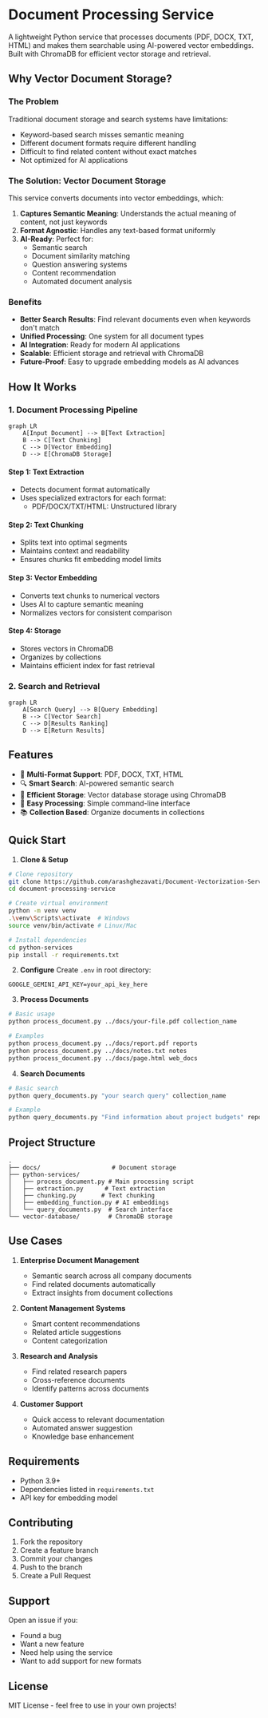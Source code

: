 # Document Processing Service

A lightweight Python service that processes documents (PDF, DOCX, TXT, HTML) and makes them searchable using AI-powered vector embeddings. Built with ChromaDB for efficient vector storage and retrieval.

## Why Vector Document Storage?

### The Problem
Traditional document storage and search systems have limitations:
- Keyword-based search misses semantic meaning
- Different document formats require different handling
- Difficult to find related content without exact matches
- Not optimized for AI applications

### The Solution: Vector Document Storage
This service converts documents into vector embeddings, which:
1. **Captures Semantic Meaning**: Understands the actual meaning of content, not just keywords
2. **Format Agnostic**: Handles any text-based format uniformly
3. **AI-Ready**: Perfect for:
   - Semantic search
   - Document similarity matching
   - Question answering systems
   - Content recommendation
   - Automated document analysis

### Benefits
- **Better Search Results**: Find relevant documents even when keywords don't match
- **Unified Processing**: One system for all document types
- **AI Integration**: Ready for modern AI applications
- **Scalable**: Efficient storage and retrieval with ChromaDB
- **Future-Proof**: Easy to upgrade embedding models as AI advances

## How It Works

### 1. Document Processing Pipeline
```mermaid
graph LR
    A[Input Document] --> B[Text Extraction]
    B --> C[Text Chunking]
    C --> D[Vector Embedding]
    D --> E[ChromaDB Storage]
```

#### Step 1: Text Extraction
- Detects document format automatically
- Uses specialized extractors for each format:
  - PDF/DOCX/TXT/HTML: Unstructured library

#### Step 2: Text Chunking
- Splits text into optimal segments
- Maintains context and readability
- Ensures chunks fit embedding model limits

#### Step 3: Vector Embedding
- Converts text chunks to numerical vectors
- Uses AI to capture semantic meaning
- Normalizes vectors for consistent comparison

#### Step 4: Storage
- Stores vectors in ChromaDB
- Organizes by collections
- Maintains efficient index for fast retrieval

### 2. Search and Retrieval
```mermaid
graph LR
    A[Search Query] --> B[Query Embedding]
    B --> C[Vector Search]
    C --> D[Results Ranking]
    D --> E[Return Results]
```

## Features

- 📝 **Multi-Format Support**: PDF, DOCX, TXT, HTML
- 🔍 **Smart Search**: AI-powered semantic search
- 💾 **Efficient Storage**: Vector database storage using ChromaDB
- 🔄 **Easy Processing**: Simple command-line interface
- 📚 **Collection Based**: Organize documents in collections

## Quick Start

1. **Clone & Setup**
```bash
# Clone repository
git clone https://github.com/arashghezavati/Document-Vectorization-Service.git
cd document-processing-service

# Create virtual environment
python -m venv venv
.\venv\Scripts\activate  # Windows
source venv/bin/activate # Linux/Mac

# Install dependencies
cd python-services
pip install -r requirements.txt
```

2. **Configure**
Create `.env` in root directory:
```env
GOOGLE_GEMINI_API_KEY=your_api_key_here
```

3. **Process Documents**
```bash
# Basic usage
python process_document.py ../docs/your-file.pdf collection_name

# Examples
python process_document.py ../docs/report.pdf reports
python process_document.py ../docs/notes.txt notes
python process_document.py ../docs/page.html web_docs
```

4. **Search Documents**
```bash
# Basic search
python query_documents.py "your search query" collection_name

# Example
python query_documents.py "Find information about project budgets" reports
```

## Project Structure

```
.
├── docs/                    # Document storage
├── python-services/
│   ├── process_document.py # Main processing script
│   ├── extraction.py      # Text extraction
│   ├── chunking.py       # Text chunking
│   ├── embedding_function.py # AI embeddings
│   └── query_documents.py  # Search interface
└── vector-database/        # ChromaDB storage
```

## Use Cases

1. **Enterprise Document Management**
   - Semantic search across all company documents
   - Find related documents automatically
   - Extract insights from document collections

2. **Content Management Systems**
   - Smart content recommendations
   - Related article suggestions
   - Content categorization

3. **Research and Analysis**
   - Find related research papers
   - Cross-reference documents
   - Identify patterns across documents

4. **Customer Support**
   - Quick access to relevant documentation
   - Automated answer suggestion
   - Knowledge base enhancement

## Requirements

- Python 3.9+
- Dependencies listed in `requirements.txt`
- API key for embedding model

## Contributing

1. Fork the repository
2. Create a feature branch
3. Commit your changes
4. Push to the branch
5. Create a Pull Request

## Support

Open an issue if you:
- Found a bug
- Want a new feature
- Need help using the service
- Want to add support for new formats

## License

MIT License - feel free to use in your own projects!

